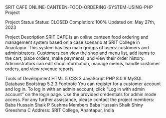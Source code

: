 SRIT CAFE
ONLINE-CANTEEN-FOOD-ORDERING-SYSTEM-USING-PHP Project

Project Status
Status: CLOSED
Completion: 100%
Updated on: May 27th, 2023

Project Description
SRIT CAFE is an online canteen food ordering and management system based on a case scenario at SRIT College in Anantapur. This system has two main groups of users: customers and administrators. Customers can view the shop and menu list, add items to the cart, place orders, make payments, and view their order history. Administrators can edit shop information, manage menus, handle customer orders, and view revenue reports.

Tools of Development
HTML 5
CSS 3
JavaScript
PHP 8.0.9
MySQL Database
Bootstrap 5.2.3
Footnote
You can register for a customer account and log in. To log in with an admin account, click "Log in with admin account" on the login page. Use the provided credentials for admin mode access.
For any further assistance, please contact the project members:
Baba Hussain Shaik
P Sushma
Members
Baba Hussain Shaik
Shiny
Greeshma C
Address: SRIT College, Anantapur, India





